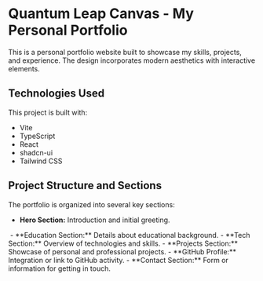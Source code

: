 # Quantum Leap Canvas - My Personal Portfolio

This is a personal portfolio website built to showcase my skills, projects, and experience. The design incorporates modern aesthetics with interactive elements.

## Technologies Used

This project is built with:

- Vite
- TypeScript
- React
- shadcn-ui
- Tailwind CSS

## Project Structure and Sections

The portfolio is organized into several key sections:

- **Hero Section:** Introduction and initial greeting.
<img href="\public\HS.png">
- **Education Section:** Details about educational background.
- **Tech Section:** Overview of technologies and skills.
- **Projects Section:** Showcase of personal and professional projects.
- **GitHub Profile:** Integration or link to GitHub activity.
- **Contact Section:** Form or information for getting in touch.

